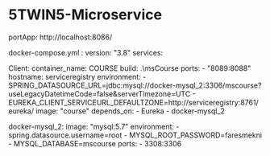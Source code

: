 # 5TWIN5-Microservice

portApp: http://localhost:8086/



docker-compose.yml : 
version: "3.8"
services:

  Client:
    container_name: COURSE
    build: .\msCourse
    ports:
      - "8089:8088"
    hostname: serviceregistry
    environment:
      - SPRING_DATASOURCE_URL=jdbc:mysql://docker-mysql_2:3306/mscourse?useLegacyDatetimeCode=false&serverTimezone=UTC
      - EUREKA_CLIENT_SERVICEURL_DEFAULTZONE=http://serviceregistry:8761/eureka/
    image: "course"
    depends_on:
      - Eureka
      - docker-mysql_2



  docker-mysql_2:
    image: "mysql:5.7"
    environment:
      - spring.datasource.username=root
      - MYSQL_ROOT_PASSWORD=faresmekni
      - MYSQL_DATABASE=mscourse
    ports:
      - 3308:3306
